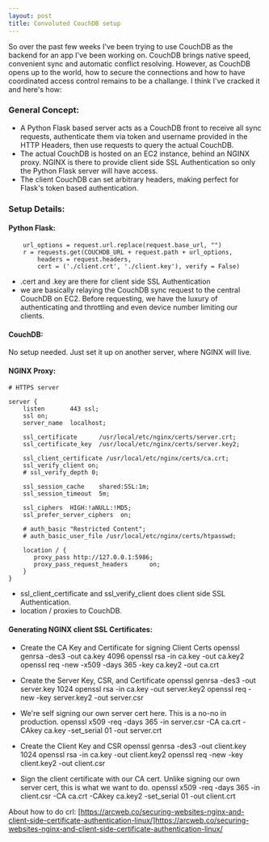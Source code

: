 ```yaml
---
layout: post
title: Convoluted CouchDB setup
---
```


So over the past few weeks I've been trying to use CouchDB as the backend for an app I've been working on. CouchDB brings native speed, convenient sync and automatic conflict resolving. However, as CouchDB opens up to the world, how to secure the connections and how to have coordinated access control remains to be a challange. I think I've cracked it and here's how: 

### General Concept:
 - A Python Flask based server acts as a CouchDB front to receive all sync requests, authenticate them via token and username provided in the HTTP Headers, then use requests to query the actual CouchDB. 
 - The actual CouchDB is hosted on an EC2 instance, behind an NGINX proxy. NGINX is there to provide client side SSL Authentication so only the Python Flask server will have access. 
 - The client CouchDB can set arbitrary headers, making perfect for Flask's token based authentication. 
 
### Setup Details:
#### Python Flask:
        url_options = request.url.replace(request.base_url, "")
        r = requests.get(COUCHDB_URL + request.path + url_options,
            headers = request.headers, 
            cert = ('./client.crt', './client.key'), verify = False)
            
 - .cert and .key are there for client side SSL Authentication
 - we are basically relaying the CouchDB sync request to the central CouchDB on EC2. Before requesting, we have the luxury of authenticating and throttling and even device number limiting our clients. 
 
#### CouchDB:
No setup needed. Just set it up on another server, where NGINX will live.

#### NGINX Proxy:
    # HTTPS server

    server {
        listen       443 ssl;
        ssl on;
        server_name  localhost;

        ssl_certificate      /usr/local/etc/nginx/certs/server.crt;
        ssl_certificate_key  /usr/local/etc/nginx/certs/server.key2;

        ssl_client_certificate /usr/local/etc/nginx/certs/ca.crt;
        ssl_verify_client on;
        # ssl_verify_depth 0;

        ssl_session_cache    shared:SSL:1m;
        ssl_session_timeout  5m;

        ssl_ciphers  HIGH:!aNULL:!MD5;
        ssl_prefer_server_ciphers  on;

        # auth_basic "Restricted Content";
        # auth_basic_user_file /usr/local/etc/nginx/certs/htpasswd;

        location / {
           proxy_pass http://127.0.0.1:5986;
           proxy_pass_request_headers      on;
        }
    }

- ssl_client_certificate and ssl_verify_client does client side SSL Authentication.
- location / proxies to CouchDB. 

#### Generating NGINX client SSL Certificates:
- Create the CA Key and Certificate for signing Client Certs
      openssl genrsa -des3 -out ca.key 4096
      openssl rsa -in ca.key -out ca.key2
      openssl req -new -x509 -days 365 -key ca.key2 -out ca.crt

- Create the Server Key, CSR, and Certificate
      openssl genrsa -des3 -out server.key 1024
      openssl rsa -in ca.key -out server.key2
      openssl req -new -key server.key2 -out server.csr

- We're self signing our own server cert here.  This is a no-no in production.
      openssl x509 -req -days 365 -in server.csr -CA ca.crt -CAkey ca.key -set_serial 01 -out server.crt

- Create the Client Key and CSR
      openssl genrsa -des3 -out client.key 1024
      openssl rsa -in ca.key -out client.key2
      openssl req -new -key client.key2 -out client.csr

- Sign the client certificate with our CA cert.  Unlike signing our own server cert, this is what we want to do.
      openssl x509 -req -days 365 -in client.csr -CA ca.crt -CAkey ca.key2 -set_serial 01 -out client.crt

About how to do crl: [https://arcweb.co/securing-websites-nginx-and-client-side-certificate-authentication-linux/]https://arcweb.co/securing-websites-nginx-and-client-side-certificate-authentication-linux/
